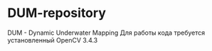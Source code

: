 # DUM-repository

DUM - Dynamic Underwater Mapping
Для работы кода требуется установленный OpenCV 3.4.3
